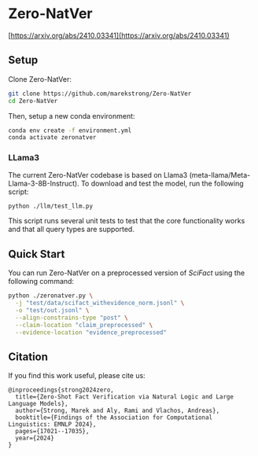 
# Zero-NatVer

[https://arxiv.org/abs/2410.03341](https://arxiv.org/abs/2410.03341)

## Setup

Clone Zero-NatVer:
```bash
git clone https://github.com/marekstrong/Zero-NatVer
cd Zero-NatVer
```

Then, setup a new conda environment:

```bash
conda env create -f environment.yml
conda activate zeronatver
```

### LLama3
The current Zero-NatVer codebase is based on Llama3 (meta-llama/Meta-Llama-3-8B-Instruct). To download and test the model, run the following script:
```bash
python ./llm/test_llm.py
```
This script runs several unit tests to test that the core functionality works and that all query types are supported.

## Quick Start


You can run Zero-NatVer on a preprocessed version of *SciFact* using the following command:

```bash
python ./zeronatver.py \
  -j "test/data/scifact_withevidence_norm.jsonl" \
  -o "test/out.jsonl" \
  --align-constrains-type "post" \
  --claim-location "claim_preprocessed" \
  --evidence-location "evidence_preprocessed"
```


## Citation

If you find this work useful, please cite us:

```
@inproceedings{strong2024zero,
  title={Zero-Shot Fact Verification via Natural Logic and Large Language Models},
  author={Strong, Marek and Aly, Rami and Vlachos, Andreas},
  booktitle={Findings of the Association for Computational Linguistics: EMNLP 2024},
  pages={17021--17035},
  year={2024}
}
```